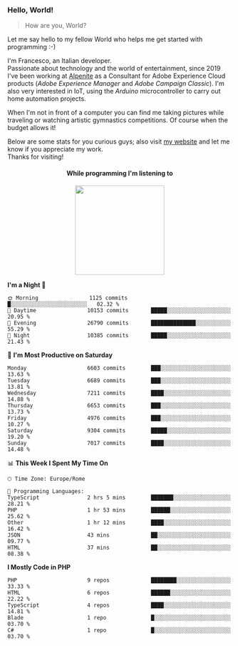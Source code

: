 ### Hello, World!

> How are you, World?

Let me say hello to my fellow World who helps me get started with programming :-)

I'm Francesco, an Italian developer.  
Passionate about technology and the world of entertainment, since 2019 I've been working at [Alpenite](https://www.alpenite.com) as a Consultant for Adobe Experience Cloud products (*Adobe Experience Manager* and *Adobe Campaign Classic*). I'm also very interested in IoT, using the *Arduino* microcontroller to carry out home automation projects.

When I'm not in front of a computer you can find me taking pictures while traveling or watching artistic gymnastics competitions. Of course when the budget allows it!

Below are some stats for you curious guys; also visit [my website](https://www.francescorega.eu) and let me know if you appreciate my work.  
Thanks for visiting!

<div align="center">
  <h4>While programming I'm listening to</h4>
  <a href="https://apps.francescorega.eu/now-playing/11147232609" target="_blank"><img src="https://apps.francescorega.eu/now-playing/11147232609" width="200"></a>
</div>

<!--START_SECTION:waka-->
**I'm a Night 🦉** 

```text
🌞 Morning                1125 commits        █░░░░░░░░░░░░░░░░░░░░░░░░   02.32 % 
🌆 Daytime                10153 commits       █████░░░░░░░░░░░░░░░░░░░░   20.95 % 
🌃 Evening                26790 commits       ██████████████░░░░░░░░░░░   55.29 % 
🌙 Night                  10385 commits       █████░░░░░░░░░░░░░░░░░░░░   21.43 % 
```
📅 **I'm Most Productive on Saturday** 

```text
Monday                   6603 commits        ███░░░░░░░░░░░░░░░░░░░░░░   13.63 % 
Tuesday                  6689 commits        ███░░░░░░░░░░░░░░░░░░░░░░   13.81 % 
Wednesday                7211 commits        ████░░░░░░░░░░░░░░░░░░░░░   14.88 % 
Thursday                 6653 commits        ███░░░░░░░░░░░░░░░░░░░░░░   13.73 % 
Friday                   4976 commits        ███░░░░░░░░░░░░░░░░░░░░░░   10.27 % 
Saturday                 9304 commits        █████░░░░░░░░░░░░░░░░░░░░   19.20 % 
Sunday                   7017 commits        ████░░░░░░░░░░░░░░░░░░░░░   14.48 % 
```


📊 **This Week I Spent My Time On** 

```text
🕑︎ Time Zone: Europe/Rome

💬 Programming Languages: 
TypeScript               2 hrs 5 mins        ███████░░░░░░░░░░░░░░░░░░   28.21 % 
PHP                      1 hr 53 mins        ██████░░░░░░░░░░░░░░░░░░░   25.62 % 
Other                    1 hr 12 mins        ████░░░░░░░░░░░░░░░░░░░░░   16.42 % 
JSON                     43 mins             ██░░░░░░░░░░░░░░░░░░░░░░░   09.77 % 
HTML                     37 mins             ██░░░░░░░░░░░░░░░░░░░░░░░   08.38 % 
```

**I Mostly Code in PHP** 

```text
PHP                      9 repos             ████████░░░░░░░░░░░░░░░░░   33.33 % 
HTML                     6 repos             ██████░░░░░░░░░░░░░░░░░░░   22.22 % 
TypeScript               4 repos             ████░░░░░░░░░░░░░░░░░░░░░   14.81 % 
Blade                    1 repo              █░░░░░░░░░░░░░░░░░░░░░░░░   03.70 % 
C#                       1 repo              █░░░░░░░░░░░░░░░░░░░░░░░░   03.70 % 
```




<!--END_SECTION:waka-->
